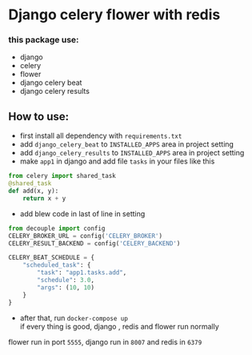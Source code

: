 # Django celery flower with redis
### this package use:

- django
- celery
- flower
- django celery beat
- django celery results

## How to use:
- first install all dependency with `requirements.txt`
- add `django_celery_beat` to `INSTALLED_APPS` area in project setting
- add `django_celery_results` to `INSTALLED_APPS` area in project setting
- make `app1` in django and add file `tasks` in your files like this
```python
from celery import shared_task
@shared_task
def add(x, y):
    return x + y

```
- add blew code in last of line in setting
```python
from decouple import config
CELERY_BROKER_URL = config('CELERY_BROKER')
CELERY_RESULT_BACKEND = config('CELERY_BACKEND')

CELERY_BEAT_SCHEDULE = {
    "scheduled_task": {
        "task": "app1.tasks.add",
        "schedule": 3.0,
        "args": (10, 10)
    }
}
```
- after that, run `docker-compose up`  
if every thing is good, django , redis and flower run normally

flower run in port `5555`, django run in `8007` and redis in `6379`